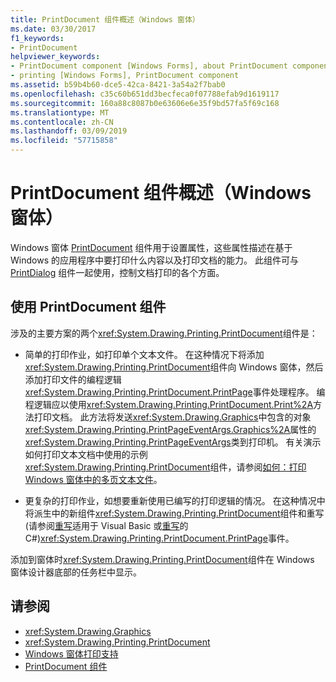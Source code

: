 ```yaml
---
title: PrintDocument 组件概述（Windows 窗体）
ms.date: 03/30/2017
f1_keywords:
- PrintDocument
helpviewer_keywords:
- PrintDocument component [Windows Forms], about PrintDocument component
- printing [Windows Forms], PrintDocument component
ms.assetid: b59b4b60-dce5-42ca-8421-3a54a2f7bab0
ms.openlocfilehash: c35c60b651dd3becfeca0f07788efab9d1619117
ms.sourcegitcommit: 160a88c8087b0e63606e6e35f9bd57fa5f69c168
ms.translationtype: MT
ms.contentlocale: zh-CN
ms.lasthandoff: 03/09/2019
ms.locfileid: "57715858"
---
```

# <a name="printdocument-component-overview-windows-forms"></a>PrintDocument 组件概述（Windows 窗体）
Windows 窗体 [PrintDocument](printdocument-component-windows-forms.md) 组件用于设置属性，这些属性描述在基于 Windows 的应用程序中要打印什么内容以及打印文档的能力。 此组件可与 [PrintDialog](printdialog-component-windows-forms.md) 组件一起使用，控制文档打印的各个方面。  
  
## <a name="working-with-the-printdocument-component"></a>使用 PrintDocument 组件  
 涉及的主要方案的两个<xref:System.Drawing.Printing.PrintDocument>组件是：  
  
-   简单的打印作业，如打印单个文本文件。 在这种情况下将添加<xref:System.Drawing.Printing.PrintDocument>组件向 Windows 窗体，然后添加打印文件的编程逻辑<xref:System.Drawing.Printing.PrintDocument.PrintPage>事件处理程序。 编程逻辑应以使用<xref:System.Drawing.Printing.PrintDocument.Print%2A>方法打印文档。 此方法将发送<xref:System.Drawing.Graphics>中包含的对象<xref:System.Drawing.Printing.PrintPageEventArgs.Graphics%2A>属性的<xref:System.Drawing.Printing.PrintPageEventArgs>类到打印机。 有关演示如何打印文本文档中使用的示例<xref:System.Drawing.Printing.PrintDocument>组件，请参阅[如何：打印 Windows 窗体中的多页文本文件](../advanced/how-to-print-a-multi-page-text-file-in-windows-forms.md)。  
  
-   更复杂的打印作业，如想要重新使用已编写的打印逻辑的情况。 在这种情况中将派生中的新组件<xref:System.Drawing.Printing.PrintDocument>组件和重写 (请参阅[重写](~/docs/visual-basic/language-reference/modifiers/overrides.md)适用于 Visual Basic 或[重写](~/docs/csharp/language-reference/keywords/override.md)的C#)<xref:System.Drawing.Printing.PrintDocument.PrintPage>事件。  
  
 添加到窗体时<xref:System.Drawing.Printing.PrintDocument>组件在 Windows 窗体设计器底部的任务栏中显示。  
  
## <a name="see-also"></a>请参阅
- <xref:System.Drawing.Graphics>
- <xref:System.Drawing.Printing.PrintDocument>
- [Windows 窗体打印支持](../advanced/windows-forms-print-support.md)
- [PrintDocument 组件](printdocument-component-windows-forms.md)

